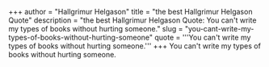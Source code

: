 +++
author = "Hallgrimur Helgason"
title = "the best Hallgrimur Helgason Quote"
description = "the best Hallgrimur Helgason Quote: You can't write my types of books without hurting someone."
slug = "you-cant-write-my-types-of-books-without-hurting-someone"
quote = '''You can't write my types of books without hurting someone.'''
+++
You can't write my types of books without hurting someone.
